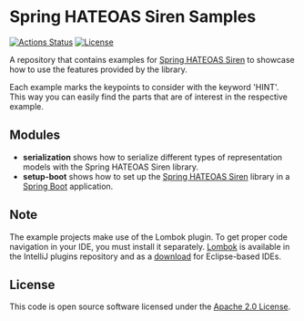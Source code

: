 # Spring HATEOAS Siren Samples
[![Actions Status](https://github.com/ingogriebsch/spring-hateoas-siren-samples/workflows/build/badge.svg?branch=master)](https://github.com/ingogriebsch/spring-hateoas-siren-samples/actions)
[![License](http://img.shields.io/:license-apache-blue.svg)](http://www.apache.org/licenses/LICENSE-2.0.html)

A repository that contains examples for [Spring HATEOAS Siren][] to showcase how to use the features provided by the library.

Each example marks the keypoints to consider with the keyword 'HINT'.
This way you can easily find the parts that are of interest in the respective example.

## Modules
*   **serialization** shows how to serialize different types of representation models with the Spring HATEOAS Siren library.
*   **setup-boot** shows how to set up the [Spring HATEOAS Siren][] library in a [Spring Boot][] application.

## Note
The example projects make use of the Lombok plugin. 
To get proper code navigation in your IDE, you must install it separately. 
[Lombok][] is available in the IntelliJ plugins repository and as a [download][Lombok download] for Eclipse-based IDEs.

## License
This code is open source software licensed under the [Apache 2.0 License][].

[Apache 2.0 License]: https://www.apache.org/licenses/LICENSE-2.0.html
[Lombok]: https://projectlombok.org/
[Lombok download]: https://projectlombok.org/download/
[Spring Boot]: https://spring.io/projects/spring-boot/
[Spring HATEOAS Siren]: https://ingogriebsch.github.io/spring-hateoas-siren/
